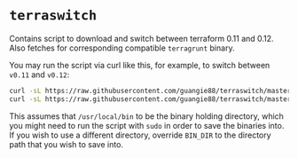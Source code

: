 # `terraswitch`

Contains script to download and switch between terraform 0.11 and 0.12. Also
fetches for corresponding compatible `terragrunt` binary.

You may run the script via curl like this, for example, to switch between
`v0.11` and `v0.12`:

```bash
curl -sL https://raw.githubusercontent.com/guangie88/terraswitch/master/terraswitch | sudo bash /dev/stdin 0.11
curl -sL https://raw.githubusercontent.com/guangie88/terraswitch/master/terraswitch | sudo bash /dev/stdin 0.12
```

This assumes that `/usr/local/bin` to be the binary holding directory, which you
might need to run the script with `sudo` in order to save the binaries into. If
you wish to use a different directory, override `BIN_DIR` to the directory path
that you wish to save into.

